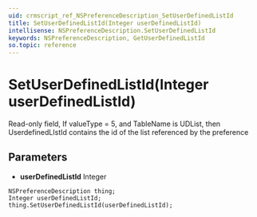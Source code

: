 ```yaml
---
uid: crmscript_ref_NSPreferenceDescription_SetUserDefinedListId
title: SetUserDefinedListId(Integer userDefinedListId)
intellisense: NSPreferenceDescription.SetUserDefinedListId
keywords: NSPreferenceDescription, GetUserDefinedListId
so.topic: reference
---
```


# SetUserDefinedListId(Integer userDefinedListId)

Read-only field, If valueType = 5, and TableName is UDList, then UserdefinedLIstId contains the id of the list referenced by the preference

## Parameters

* **userDefinedListId** Integer

```crmscript
NSPreferenceDescription thing;
Integer userDefinedListId;
thing.SetUserDefinedListId(userDefinedListId);
```

